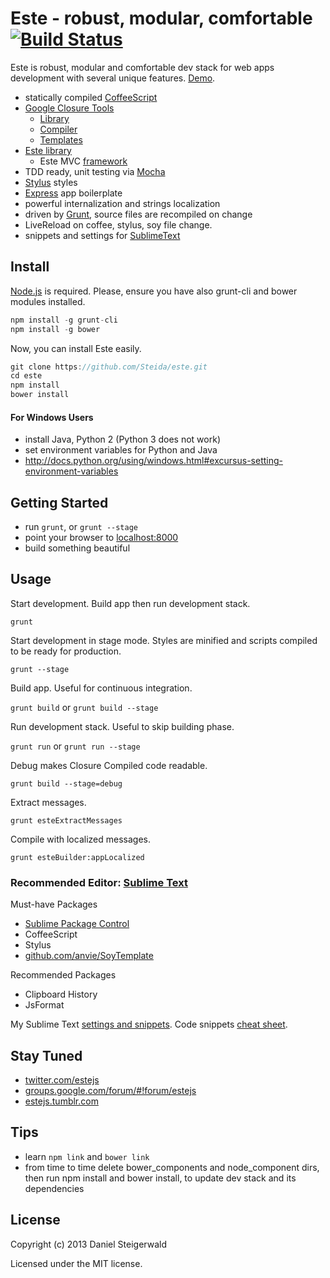 # Este - robust, modular, comfortable [![Build Status](https://secure.travis-ci.org/Steida/este.png?branch=master)](http://travis-ci.org/Steida/este)

Este is robust, modular and comfortable dev stack for web apps development with several unique features. [Demo](http://este.jit.su).

  - statically compiled [CoffeeScript](http://coffeescript.org)
  - [Google Closure Tools](https://developers.google.com/closure)
    - [Library](https://developers.google.com/closure/library)
    - [Compiler](https://developers.google.com/closure/compiler)
    - [Templates](https://developers.google.com/closure/templates)
  - [Este library](https://github.com/Steida/este-library)
    - Este MVC [framework](https://github.com/Steida/este-library/tree/master/app)
  - TDD ready, unit testing via [Mocha](http://visionmedia.github.io/mocha)
  - [Stylus](http://learnboost.github.io/stylus) styles
  - [Express](http://expressjs.com) app boilerplate
  - powerful internalization and strings localization
  - driven by [Grunt](http://gruntjs.com), source files are recompiled on change
  - LiveReload on coffee, stylus, soy file change.
  - snippets and settings for [SublimeText](http://www.sublimetext.com)

## Install
  [Node.js](http://nodejs.org) is required. Please, ensure you have also grunt-cli and bower modules installed.
  ```javascript
  npm install -g grunt-cli
  npm install -g bower
  ```

  Now, you can install Este easily.

  ```javascript
  git clone https://github.com/Steida/este.git
  cd este
  npm install
  bower install
  ```

#### For Windows Users
  - install Java, Python 2 (Python 3 does not work)
  - set environment variables for Python and Java
  - http://docs.python.org/using/windows.html#excursus-setting-environment-variables

## Getting Started
  - run ```grunt```, or ```grunt --stage```
  - point your browser to [localhost:8000](http://localhost:8000)
  - build something beautiful

## Usage

Start development. Build app then run development stack.

```grunt```

Start development in stage mode. Styles are minified and scripts compiled to be ready for production.

```grunt --stage```

Build app. Useful for continuous integration.

```grunt build``` or ```grunt build --stage```

Run development stack. Useful to skip building phase.

```grunt run``` or ```grunt run --stage```

Debug makes Closure Compiled code readable.

```grunt build --stage=debug```

Extract messages.

```grunt esteExtractMessages```

Compile with localized messages.

```grunt esteBuilder:appLocalized```

### Recommended Editor: [Sublime Text](http://www.sublimetext.com)

Must-have Packages

  - [Sublime Package Control](http://wbond.net/sublime_packages/package_control)
  - CoffeeScript
  - Stylus
  - [github.com/anvie/SoyTemplate](https://github.com/anvie/SoyTemplate)

Recommended Packages

  - Clipboard History
  - JsFormat

My Sublime Text [settings and snippets](https://github.com/Steida/Sublimetext-user-settings).
Code snippets [cheat sheet](http://estejs.tumblr.com/post/29363589575/este-js-sublime-text-code-snippets-cheat-sheet).

## Stay Tuned

  - [twitter.com/estejs](https://twitter.com/estejs)
  - [groups.google.com/forum/#!forum/estejs](https://groups.google.com/forum/#!forum/estejs)
  - [estejs.tumblr.com](http://estejs.tumblr.com)

## Tips

  - learn ```npm link``` and ```bower link```
  - from time to time delete bower_components and node_component dirs, then run npm install and bower install, to update dev stack and its dependencies

## License
Copyright (c) 2013 Daniel Steigerwald

Licensed under the MIT license.